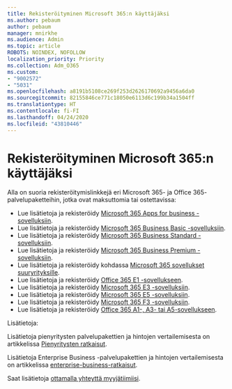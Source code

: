 ```yaml
---
title: Rekisteröityminen Microsoft 365:n käyttäjäksi
ms.author: pebaum
author: pebaum
manager: mnirkhe
ms.audience: Admin
ms.topic: article
ROBOTS: NOINDEX, NOFOLLOW
localization_priority: Priority
ms.collection: Adm_O365
ms.custom:
- "9002572"
- "5031"
ms.openlocfilehash: a8191b5108ce269f253d2626170692a9456a6da0
ms.sourcegitcommit: 82155846ce771c18050e6113d6c199b34a1504ff
ms.translationtype: HT
ms.contentlocale: fi-FI
ms.lasthandoff: 04/24/2020
ms.locfileid: "43810446"
---
```

# <a name="sign-up-for-microsoft-365"></a>Rekisteröityminen Microsoft 365:n käyttäjäksi

Alla on suoria rekisteröitymislinkkejä eri Microsoft 365- ja Office 365- palvelupaketteihin, jotka ovat maksuttomia tai ostettavissa:

- Lue lisätietoja ja rekisteröidy [Microsoft 365 Apps for business -sovelluksiin](https://products.office.com/business/office-365-business?activetab=pivot%3aoverviewtab).
- Lue lisätietoja ja rekisteröidy [Microsoft 365 Business Basic -sovelluksiin](https://products.office.com/business/office-365-business-essentials?activetab=pivot%3aoverviewtab).
- Lue lisätietoja ja rekisteröidy [Microsoft 365 Business Standard -sovelluksiin](https://products.office.com/business/office-365-business-premium?activetab=pivot%3aoverviewtab).
- Lue lisätietoja ja rekisteröidy [Microsoft 365 Business Premium -sovelluksiin](https://www.microsoft.com/microsoft-365/business/microsoft-365-business?activetab=pivot%3aoverviewtab).
- Lue lisätietoja ja rekisteröidy kohdassa [Microsoft 365 sovellukset suuryrityksille](https://products.office.com/business/office-365-proplus-product?activetab=pivot%3aoverviewtab).
- Lue lisätietoja ja rekisteröidy [Office 365 E1 -sovellukseen](https://www.microsoft.com/microsoft-365/business/office-365-enterprise-e1-business-software?activetab=pivot:overviewtab).
- Lue lisätietoja ja rekisteröidy [Microsoft 365 E3 -sovelluksiin](https://www.microsoft.com/microsoft-365/enterprise-e3-business-software).
- Lue lisätietoja ja rekisteröidy [Microsoft 365 E5 -sovelluksiin](https://www.microsoft.com/microsoft-365/enterprise-e5-business-software?activetab=pivot%3aoverviewtab).
- Lue lisätietoja ja rekisteröidy [Microsoft 365 F3 -sovelluksiin](https://www.microsoft.com/microsoft-365/microsoft-365-enterprise-f3?activetab=pivot%3aoverviewtab).
- Lue lisätietoja ja rekisteröidy [Office 365 A1-, A3- tai A5-sovellukseen](https://www.microsoft.com/microsoft-365/academic/compare-office-365-education-plans?activetab=tab:primaryr1).

Lisätietoja:

Lisätietoja pienyritysten palvelupakettien ja hintojen vertailemisesta on artikkelissa [Pienyritysten ratkaisut](https://products.office.com/business/small-business-solutions#office-ContentAreaHeadingTemplate-1cuvapm).

Lisätietoja Enterprise Business -palvelupakettien ja hintojen vertailemisesta on artikkelissa [enterprise-business-ratkaisut](https://www.microsoft.com/microsoft-365/business/compare-more-office-365-for-business-plans).

Saat lisätietoja [ottamalla yhteyttä myyjätiimiisi](https://go.microsoft.com/fwlink/?linkid=2127718).
